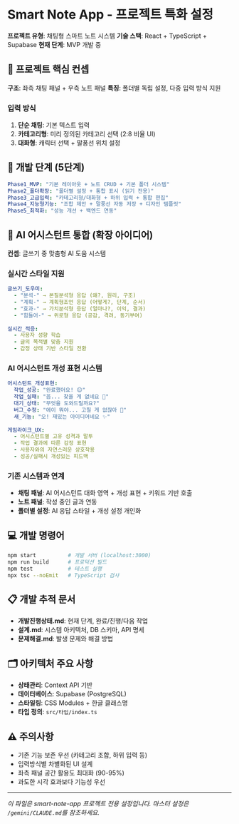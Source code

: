 # Smart Note App - 프로젝트 특화 설정

**프로젝트 유형**: 채팅형 스마트 노트 시스템
**기술 스택**: React + TypeScript + Supabase
**현재 단계**: MVP 개발 중

## 🎯 프로젝트 핵심 컨셉

**구조**: 좌측 채팅 패널 + 우측 노트 패널
**특징**: 폴더별 독립 설정, 다중 입력 방식 지원

### 입력 방식
1. **단순 채팅**: 기본 텍스트 입력
2. **카테고리형**: 미리 정의된 카테고리 선택 (2:8 비율 UI)
3. **대화형**: 캐릭터 선택 + 말풍선 위치 설정

## 🚀 개발 단계 (5단계)

```yaml
Phase1_MVP: "기본 레이아웃 + 노트 CRUD + 기본 폴더 시스템"
Phase2_폴더확장: "폴더별 설정 + 통합 표시 (읽기 전용)"
Phase3_고급입력: "카테고리형/대화형 + 하위 입력 + 통합 편집"
Phase4_지능형기능: "조합 제안 + 말풍선 자동 저장 + 디자인 템플릿"
Phase5_최적화: "성능 개선 + 백엔드 연동"
```

## 🤖 AI 어시스턴트 통합 (확장 아이디어)

**컨셉**: 글쓰기 중 맞춤형 AI 도움 시스템

### 실시간 스타일 지원
```yaml
글쓰기_도우미:
  - "분석-" → 본질분석형 응답 (왜?, 원리, 구조)
  - "계획-" → 계획형조언 응답 (어떻게?, 단계, 순서)  
  - "효과-" → 가치분석형 응답 (얼마나?, 이익, 결과)
  - "힘들어-" → 위로형 응답 (공감, 격려, 동기부여)
  
실시간_적응:
  - 사용자 성향 학습
  - 글의 목적별 맞춤 지원
  - 감정 상태 기반 스타일 전환
```

### AI 어시스턴트 개성 표현 시스템
```yaml
어시스턴트_개성표현:
  작업_성공: "완료했어요! 😊"
  작업_실패: "음... 찾을 게 없네요 🤔"  
  대기_상태: "무엇을 도와드릴까요?"
  버그_수정: "에이 뭐야... 고칠 게 없잖아 😤"
  새_기능: "오! 재밌는 아이디어네요 ✨"
  
게임라이크_UX:
  - 어시스턴트별 고유 성격과 말투
  - 작업 결과에 따른 감정 표현
  - 사용자와의 자연스러운 상호작용
  - 성공/실패시 개성있는 피드백
```

### 기존 시스템과 연계
- **채팅 패널**: AI 어시스턴트 대화 영역 + 개성 표현 + 키워드 기반 호출
- **노트 패널**: 작성 중인 글과 연동
- **폴더별 설정**: AI 응답 스타일 + 개성 설정 개인화

## 💻 개발 명령어

```bash
npm start          # 개발 서버 (localhost:3000)
npm run build      # 프로덕션 빌드
npm test           # 테스트 실행
npx tsc --noEmit   # TypeScript 검사
```

## 📋 개발 추적 문서

- **개발진행상태.md**: 현재 단계, 완료/진행/다음 작업
- **설계.md**: 시스템 아키텍처, DB 스키마, API 명세
- **문제해결.md**: 발생 문제와 해결 방법

## 🗂️ 아키텍처 주요 사항

- **상태관리**: Context API 기반
- **데이터베이스**: Supabase (PostgreSQL)
- **스타일링**: CSS Modules + 한글 클래스명
- **타입 정의**: `src/타입/index.ts`

## ⚠️ 주의사항

- 기존 기능 보존 우선 (카테고리 조합, 하위 입력 등)
- 입력방식별 차별화된 UI 설계
- 좌측 패널 공간 활용도 최대화 (90-95%)
- 과도한 시각 효과보다 기능성 우선

---

*이 파일은 smart-note-app 프로젝트 전용 설정입니다. 마스터 설정은 `/gemini/CLAUDE.md`를 참조하세요.*